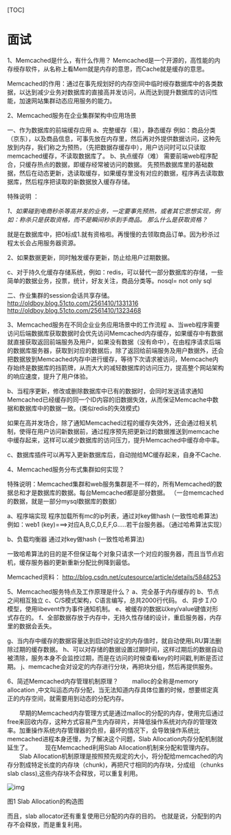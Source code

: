 [TOC]












# 面试

1、Memcached是什么，有什么作用？
Memcached是一个开源的，高性能的内存绶存软件，从名称上看Mem就是内存的意思，而Cache就是缓存的意思。

Memcached的作用：通过在事先规划好的内存空间中临时绶存数据库中的各类数据，以达到减少业务对数据库的直接高并发访问，从而达到提升数据库的访问性能，加速网站集群动态应用服务的能力。

2、Memcached服务在企业集群架构中应用场景

一、作为数据库的前端缓存应用
a、完整缓存（易），静态缓存
例如：商品分类（京东），以及商品信息，可事先放在内存里，然后再对外提供数据访问，这种先放到内存，我们称之为预热，（先把数据存缓存中），用户访问时可以只读取memcached缓存，不读取数据库了。
b、执点缓存（难）
需要前端web程序配合，只缓存热点的数据，即缓存经常被访问的数据。
先预热数据库里的基础数据，然后在动态更新，选读取缓存，如果缓存里没有对应的数据，程序再去读取数据库，然后程序把读取的新数据放入缓存存储。

特殊说明 ：

*1、如果碰到电商秒杀等高并发的业务，一定要事先预热，或者其它思想实现，例如：称杀只是获取资格，而不是瞬间秒杀到手商品。
那么什么是获取资格？*

就是在数据库中，把0标成1.就有资格啦。再慢慢的去领取商品订单。因为秒杀过程太长会占用服务器资源。

2、如果数据更新，同时触发缓存更新，防止给用户过期数据。

c、对于持久化缓存存储系统，例如：redis，可以替代一部分数据库的存储，一些简单的数据业务，投票，统计，好友关注，商品分类等。nosql= not only sql

二、作业集群的session会话共享存储。
http://oldboy.blog.51cto.com/2561410/1331316
http://oldboy.blog.51cto.com/2561410/1323468

3、Memcached服务在不同企业业务应用场景中的工作流程
a、当web程序需要访问后端数据库获取数据时会优先访问Memcached内存缓存，如果缓存中有数据就直接获取返回前端服务及用户，如果没有数据（没有命中），在由程序请求后端的数据库服务器，获取到对应的数据后，除了返回给前端服务及用户数据外，还会把数据放到Memcached内存中进行缓存，等待下次请求被访问，Memcache内存始终是数据库的挡箭牌，从而大大的减轻数据库的访问压力，提高整个网站架构的响应速度，提升了用户体验。

b、当程序更新，修改或删除数据库中已有的数据时，会同时发送请求通知Memcached已经缓存的同一个ID内容的旧数据失效，从而保证Memcache中数据和数据库中的数据一致。(类似redis的失效模式)

如果在高并发场合，除了通知Memcached过程的缓存失效外，还会通过相关机制，使得在用户访问新数据前，通过程序预先把更新过的数据推送到memcache中缓存起来，这样可以减少数据库的访问压力，提升Memcached中缓存命中率。

c、数据库插件可以再写入更新数据库后，自动抛给MC缓存起来，自身不Cache.

4、Memcached服务分布式集群如何实现？

特殊说明：Memcached集群和web服务集群是不一样的，所有Memcached的数据总和才是数据库的数据。每台Memcached都是部分数据。
（一台memcached的数据，就是一部分mysql数据库的数据）

a、程序端实现
程序加载所有mc的ip列表，通过对key做hash (一致性哈希算法)
例如：web1 (key)===>对应A,B,C,D,E,F,G.....若干台服务器。（通过哈希算法实现）

b、负载均衡器
通过对key做hash (一致性哈希算法)

一致哈希算法的目的是不但保证每个对象只请求一个对应的服务器，而且当节点宕机，缓存服务器的更新重新分配比例降到最低。

Memcached资料：
http://blog.csdn.net/cutesource/article/details/5848253

5、Memcached服务特点及工作原理是什么？
a、完全基于内存缓存的
b、节点之间相互独立
c、C/S模式架构，C语言编写，总共2000行代码。
d、异步Ｉ/O 模型，使用libevent作为事件通知机制。
e、被缓存的数据以key/value键值对形式存在的。
f、全部数据存放于内存中，无持久性存储的设计，重启服务器，内存里的数据会丢失。	

g、当内存中缓存的数据容量达到启动时设定的内存值时，就自动使用LRU算法删除过期的缓存数据。
h、可以对存储的数据设置过期时间，这样过期后的数据自动被清除，服务本身不会监控过期，而是在访问的时候查看key的时间戳,判断是否过期。
j、memcache会对设定的内存进行分块，再把块分组，然后再提供服务。

6、简述Memcached内存管理机制原理？
　　malloc的全称是memory allocation ,中文叫运态内存分配，当无法知道内存具体位置的时候，想要绑定真正的内存空间，就需要用到动态的分配内存。

　　早期的Memcached内存管理方式是通过malloc的分配的内存，使用完后通过free来回收内存，这种方式容易产生内存碎片，并降低操作系统对内存的管理效率。加重操作系统内存管理器的负担，最坏的情况下，会导致操作系统比memcached进程本身还慢，为了解决这个问题，Slab Allocation内存分配机制就延生了。
　　现在Memcached利用Slab Allocation机制来分配和管理内存。
　　Slab Allocation机制原理是按照预先规定的大小，将分配给memcached的内存分割成特定长度的内存块（chunk)，再把尺寸相同的内存块，分成组
（chunks slab class),这些内存块不会释放，可以重复利用。

![img](../../../../Software/Typora/Picture/1053682-20170225003240038-1252211066.png)

图1 Slab Allocation的构造图

而且，slab allocator还有重复使用已分配的内存的目的。 也就是说，分配到的内存不会释放，而是重复利用。